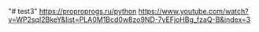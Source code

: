 "# test3" 
https://proproprogs.ru/python
https://www.youtube.com/watch?v=WP2sqI2BkeY&list=PLA0M1Bcd0w8zo9ND-7yEFjoHBg_fzaQ-B&index=3
